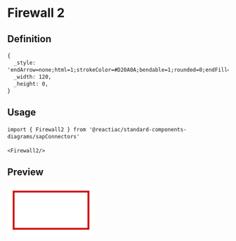# Firewall 2

## Definition

```
{
  _style: 'endArrow=none;html=1;strokeColor=#D20A0A;bendable=1;rounded=0;endFill=0;endSize=6;strokeWidth=3;',
  _width: 120,
  _height: 0,
}
```

## Usage

```
import { Firewall2 } from '@reactiac/standard-components-diagrams/sapConnectors'

<Firewall2/>
```

## Preview

<img src="./firewall-2.png" width="200"/>
